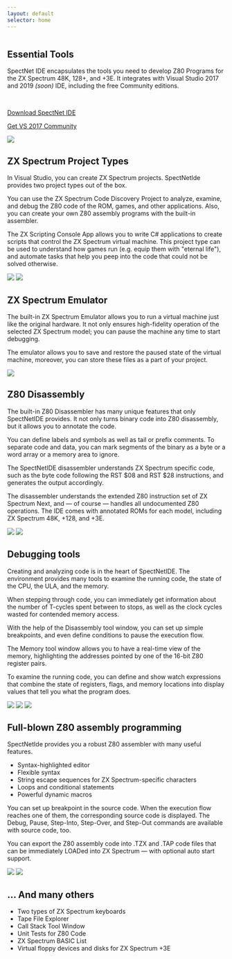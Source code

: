 ```yaml
---
layout: default
selector: home
---
```


<div class="ui vertical stripe segment with-content-back as-first">
  <div class="ui container">
    <div class="ui grid">
      <div class="six wide computer column five wide tablet sixteen wide mobile column">
        <h2 class="feature">Essential Tools</h2>
        <p>
          SpectNet IDE encapsulates the tools you need to develop Z80 Programs
          for the ZX Spectrum 48K, 128+, and +3E. It integrates with Visual
          Studio 2017 and 2019 <em>(soon)</em> IDE, including the free Community editions.
        </p>
        <br />
        <p><a class="button-like" target="_blank" href='https://marketplace.visualstudio.com/items?itemName=Dotneteer.SpectNetIde'>Download SpectNet IDE</a></p>
        <p><a class="button-like" target="_blank" href='https://visualstudio.microsoft.com/free-developer-offers/'>Get VS 2017 Community</a></p>
      </div>
      <div class="ten wide computer column eleven wide tablet sixteen wide mobile column">
        <img src='./assets/images/features/feature1.png'/>
      </div>
    </div>
  </div>
</div>

<div class="ui vertical stripe segment with-content-back even">
  <div class="ui container">
    <div class="ui grid">
      <div class="six wide computer column five wide tablet sixteen wide mobile column">
        <h2 class="feature">ZX Spectrum Project Types</h2>
        <p>
          In Visual Studio, you can create ZX Spectrum projects. SpectNetIde provides two
          project types out of the box.
        </p>
        <p>
          You can use the ZX Spectrum Code Discovery Project to analyze, examine, and debug
          the Z80 code of the ROM, games, and other applications. Also, you can create your
          own Z80 assembly programs with the built-in assembler.
        </p>
        <p>
          The ZX Scripting Console App allows you to write C# applications to create scripts
          that control the ZX Spectrum virtual machine. This project type can be used to
          understand how games run (e.g. equip them with "eternal life"), and automate tasks
          that help you peep into the code that could not be solved otherwise.
        </p>
      </div>
      <div class="ten wide computer column eleven wide tablet sixteen wide mobile column">
        <img src='./assets/images/features/feature5.png'/>
        <img src='./assets/images/features/feature5a.png'/>
      </div>
    </div>
  </div>
</div>

<div class="ui vertical stripe segment with-content-back">
  <div class="ui container">
    <div class="ui grid">
      <div class="six wide computer column five wide tablet sixteen wide mobile column">
        <h2 class="feature">ZX Spectrum Emulator</h2>
        <p>
          The built-in ZX Spectrum Emulator allows you to run a virtual machine
          just like the original hardware. It not only ensures high-fidelity
          operation of the selected ZX Spectrum model; you can pause the machine
          any time to start debugging.
        </p>
        <p>
          The emulator allows you to save and restore the paused state of the
          virtual machine, moreover, you can store these files as a part of your project.
        </p>
      </div>
      <div class="ten wide computer column eleven wide tablet sixteen wide mobile column">
        <img src='./assets/images/features/feature2.png'/>
      </div>
    </div>
  </div>
</div>

<div class="ui vertical stripe segment with-content-back even">
  <div class="ui container">
    <div class="ui grid">
      <div class="six wide computer column five wide tablet sixteen wide mobile column">
        <h2 class="feature">Z80 Disassembly</h2>
        <p>
          The built-in Z80 Disassembler has many unique features that only SpectNetIDE provides.
          It not only turns binary code into Z80 disassembly, but it allows you to annotate the code.
        </p>
        <p>
          You can define labels and symbols as well as tail or prefix comments. To separate code and data,
          you can mark segments of the binary as a byte or a word array or a memory area to ignore.
        </p>
        <p>
          The SpectNetIDE disassembler understands ZX Spectrum specific code, such as the byte code
          following the RST $08 and RST $28 instructions, and generates the output accordingly.
        </p>
        <p>
          The disassembler understands the extended Z80 instruction set of ZX Spectrum Next, and &mdash; of
          course &mdash; handles all undocumented Z80 operations. The IDE comes with annotated ROMs for each
          model, including ZX Spectrum 48K, +128, and +3E.
        </p>
      </div>
      <div class="ten wide computer column eleven wide tablet sixteen wide mobile column">
        <img src='./assets/images/features/feature3.png'/>
        <img src='./assets/images/features/feature4.png'/>
      </div>
    </div>
  </div>
</div>

<div class="ui vertical stripe segment with-content-back">
  <div class="ui container">
    <div class="ui grid">
      <div class="six wide computer column five wide tablet sixteen wide mobile column">
        <h2 class="feature">Debugging tools</h2>
        <p>
          Creating and analyzing code is in the heart of SpectNetIDE. The environment provides many
          tools to examine the running code, the state of the CPU, the ULA, and the memory.
        </p>
        <p>
          When stepping through code, you can immediately get information about the number of T-cycles
          spent between to stops, as well as the clock cycles wasted for contended memory access.
        </p>
        <p>
          With the help of the Disassembly tool window, you can set up simple breakpoints, and
          even define conditions to pause the execution flow.
        </p>
        <p>
          The Memory tool window allows you to have a real-time view of the memory, highlighting
          the addresses pointed by one of the 16-bit Z80 register pairs.
        </p>
        <p>
          To examine the running code, you can define and show watch expressions that combine the
          state of registers, flags, and memory locations into display values that tell you what
          the program does.
        </p>
      </div>
      <div class="ten wide computer column eleven wide tablet sixteen wide mobile column">
        <img src='./assets/images/features/feature8.png'/>
        <img src='./assets/images/features/feature6.png'/>
        <img src='./assets/images/features/feature7.png'/>
      </div>
    </div>
  </div>
</div>

<div class="ui vertical stripe segment with-content-back even">
  <div class="ui container">
    <div class="ui grid">
      <div class="six wide computer column five wide tablet sixteen wide mobile column">
        <h2 class="feature">Full-blown Z80 assembly programming</h2>
        <p>
          SpectNetIde provides you a robust Z80 assembler with many useful features.
        </p>
        <ul>
          <li>Syntax-highlighted editor</li>
          <li>Flexible syntax</li>
          <li>String escape sequences for ZX Spectrum-specific characters</li>
          <li>Loops and conditional statements</li>
          <li>Powerful dynamic macros</li>
        </ul>
        <p>
            You can set up breakpoint in the source code. When the execution flow
            reaches one of them, the corresponding source code is displayed. The Debug,
            Pause, Step-Into, Step-Over, and Step-Out commands are available with source
            code, too.
        </p>
        <p>
            You can export the Z80 assembly code into .TZX and .TAP code files that can
            be immediately LOADed into ZX Spectrum — with optional auto start support.
        </p>
      </div>
      <div class="ten wide computer column eleven wide tablet sixteen wide mobile column">
        <img src='./assets/images/features/feature10.png'/>
        <img src='./assets/images/features/feature10a.png'/>
      </div>
    </div>
  </div>
</div>

<div class="ui vertical stripe segment with-content-back">
  <div class="ui container">
    <div class="ui grid">
      <div class="sixteen wide column">
        <h2 class="feature">... And many others</h2>
        <ul>
          <li>Two types of ZX Spectrum keyboards</li>
          <li>Tape File Explorer</li>
          <li>Call Stack Tool Window</li>
          <li>Unit Tests for Z80 Code</li>
          <li>ZX Spectrum BASIC List</li>
          <li>Virtual floppy devices and disks for ZX Spectrum +3E</li>
        </ul>
      </div>
    </div>
  </div>
</div>
